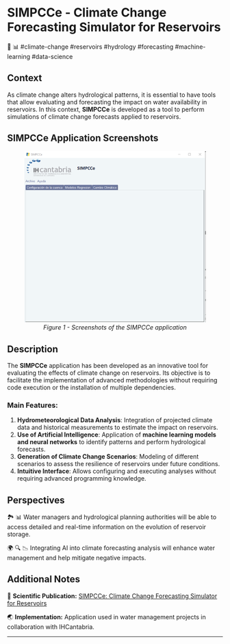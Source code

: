 # SIMPCCe - Climate Change Forecasting Simulator for Reservoirs
🌊 📊 #climate-change #reservoirs #hydrology #forecasting #machine-learning #data-science

## Context

As climate change alters hydrological patterns, it is essential to have tools that allow evaluating and forecasting the impact on water availability in reservoirs. In this context, **SIMPCCe** is developed as a tool to perform simulations of climate change forecasts applied to reservoirs.

## SIMPCCe Application Screenshots

<figure align="center">
   <img src="../_static/images/SIMPCCe.png" alt="Screenshots of the SIMPCCe application" />
   <figcaption><i>Figure 1 - Screenshots of the SIMPCCe application</i></figcaption>
</figure>

## Description

The **SIMPCCe** application has been developed as an innovative tool for evaluating the effects of climate change on reservoirs. Its objective is to facilitate the implementation of advanced methodologies without requiring code execution or the installation of multiple dependencies.

### Main Features:

1. **Hydrometeorological Data Analysis**: Integration of projected climate data and historical measurements to estimate the impact on reservoirs.
2. **Use of Artificial Intelligence**: Application of **machine learning models and neural networks** to identify patterns and perform hydrological forecasts.
3. **Generation of Climate Change Scenarios**: Modeling of different scenarios to assess the resilience of reservoirs under future conditions.
4. **Intuitive Interface**: Allows configuring and executing analyses without requiring advanced programming knowledge.

## Perspectives

🏞️ 📊 Water managers and hydrological planning authorities will be able to access detailed and real-time information on the evolution of reservoir storage.

🌍 🔍 📉 Integrating AI into climate forecasting analysis will enhance water management and help mitigate negative impacts.

## Additional Notes

📄 **Scientific Publication:** [SIMPCCe: Climate Change Forecasting Simulator for Reservoirs](https://zenodo.org/record/11103323)

🌏 **Implementation:** Application used in water management projects in collaboration with IHCantabria.

---
